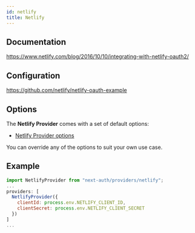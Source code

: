 ```yaml
---
id: netlify
title: Netlify
---
```


## Documentation

https://www.netlify.com/blog/2016/10/10/integrating-with-netlify-oauth2/

## Configuration

https://github.com/netlify/netlify-oauth-example

## Options

The **Netlify Provider** comes with a set of default options:

- [Netlify Provider options](https://github.com/nextauthjs/next-auth/blob/v4/packages/next-auth/src/providers/netlify.js)

You can override any of the options to suit your own use case.

## Example

```js
import NetlifyProvider from "next-auth/providers/netlify";
...
providers: [
  NetlifyProvider({
    clientId: process.env.NETLIFY_CLIENT_ID,
    clientSecret: process.env.NETLIFY_CLIENT_SECRET
  })
]
...
```
